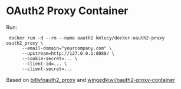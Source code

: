 # OAuth2 Proxy Container

Run:
```
 docker run -d --rm --name oauth2 kmlucy/docker-oauth2-proxy oauth2_proxy \
      --email-domain="yourcompany.com" \
      --upstream=http://127.0.0.1:8080/ \
      --cookie-secret=... \
      --client-id=... \
      --client-secret=...
```

Based on [bitly/oauth2_proxy](https://github.com/bitly/oauth2_proxy) and [wingedkiwi/oauth2-proxy-container](https://github.com/wingedkiwi/oauth2-proxy-container)
